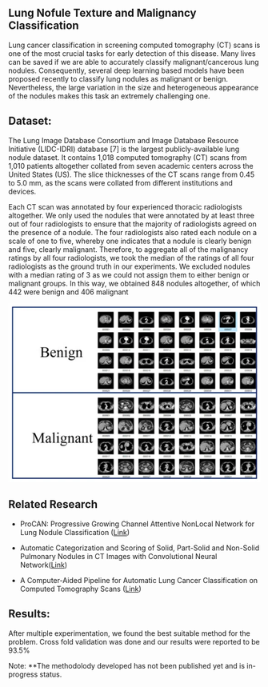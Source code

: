 ## Lung Nofule Texture and Malignancy Classification


Lung cancer classification in screening computed tomography (CT) scans is one of the most crucial tasks for early detection of this disease. Many lives can be saved if we are able to accurately classify malignant/cancerous lung nodules. Consequently, several deep learning based models have been proposed recently to classify lung nodules as malignant or benign. Nevertheless, the large variation in the size and heterogeneous appearance of the nodules makes this task an extremely challenging one.

## Dataset:

The Lung Image Database Consortium and Image Database Resource Initiative (LIDC-IDRI) database [7] is the largest publicly-available lung nodule dataset. It contains 1,018 computed tomography (CT) scans from 1,010 patients altogether collated from seven academic centers across the United States (US). The slice thicknesses of the CT scans range from 0.45 to 5.0 mm, as the scans were collated from different institutions and devices.

Each CT scan was annotated by four experienced thoracic radiologists altogether. We only used the nodules that were annotated by at least three out of four radiologists to ensure that the majority of radiologists agreed on the presence of a nodule. The four radiologists also rated each nodule on a scale of one to five, whereby one indicates that a nodule is clearly benign and five, clearly malignant. Therefore, to aggregate all of the malignancy ratings by all four radiologists, we took the median of the ratings of all four radiologists as the ground truth in our experiments. We excluded nodules with a median rating of 3 as we could not assign them to either benign or malignant groups. In this way, we obtained 848 nodules altogether, of which 442 were benign and 406 malignant

![Malignant and Benign Nodule in LIDC dataset](https://github.com/Azkarehman/Lung-Nodule-Classification/blob/main/fig/benign-malignant.png)

## Related Research

-   ProCAN: Progressive Growing Channel Attentive NonLocal Network for Lung Nodule Classification ([Link](https://arxiv.org/ftp/arxiv/papers/2010/2010.15417.pdf))
    
-   Automatic Categorization and Scoring of Solid, Part-Solid and Non-Solid Pulmonary Nodules in CT Images with Convolutional Neural Network([Link](https://www.nature.com/articles/s41598-017-08040-8.pdf))
 
- A Computer-Aided Pipeline for Automatic Lung Cancer Classification on Computed Tomography Scans ([Link](https://www.hindawi.com/journals/jhe/2018/9409267/))

## Results:

After multiple experimentation, we found the best suitable method for the problem. 
Cross fold validation was done and our results were reported to be 93.5%

Note: **The methodolody developed has not been published yet and is in-progress status.
